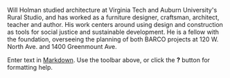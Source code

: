 
Will Holman studied architecture at Virginia Tech and Auburn University's Rural Studio, and has worked as a furniture designer, craftsman, architect, teacher and author. His work centers around using design and construction as tools for social justice and sustainable development. He is a fellow with the foundation, overseeing the planning of both BARCO projects at 120 W. North Ave. and 1400 Greenmount Ave. 


Enter text in [Markdown](http://daringfireball.net/projects/markdown/). Use the toolbar above, or click the **?** button for formatting help.
